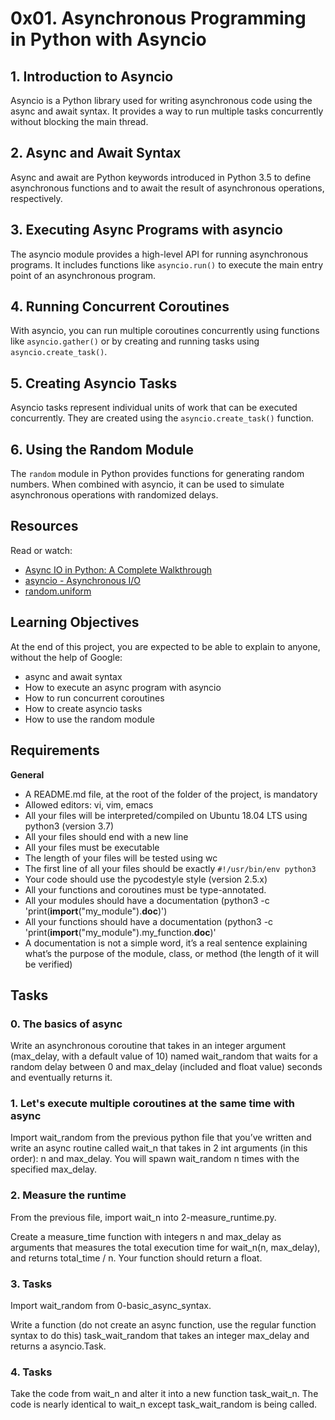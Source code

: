 # 0x01. Asynchronous Programming in Python with Asyncio

## 1. Introduction to Asyncio

Asyncio is a Python library used for writing asynchronous code using the async and await syntax. It provides a way to run multiple tasks concurrently without blocking the main thread.

## 2. Async and Await Syntax

Async and await are Python keywords introduced in Python 3.5 to define asynchronous functions and to await the result of asynchronous operations, respectively.

## 3. Executing Async Programs with asyncio

The asyncio module provides a high-level API for running asynchronous programs. It includes functions like `asyncio.run()` to execute the main entry point of an asynchronous program.

## 4. Running Concurrent Coroutines

With asyncio, you can run multiple coroutines concurrently using functions like `asyncio.gather()` or by creating and running tasks using `asyncio.create_task()`.

## 5. Creating Asyncio Tasks

Asyncio tasks represent individual units of work that can be executed concurrently. They are created using the `asyncio.create_task()` function.

## 6. Using the Random Module

The `random` module in Python provides functions for generating random numbers. When combined with asyncio, it can be used to simulate asynchronous operations with randomized delays.

## Resources

Read or watch:
- [Async IO in Python: A Complete Walkthrough](#)
- [asyncio - Asynchronous I/O](#)
- [random.uniform](#)

## Learning Objectives

At the end of this project, you are expected to be able to explain to anyone, without the help of Google:

- async and await syntax
- How to execute an async program with asyncio
- How to run concurrent coroutines
- How to create asyncio tasks
- How to use the random module

## Requirements

**General**
- A README.md file, at the root of the folder of the project, is mandatory
- Allowed editors: vi, vim, emacs
- All your files will be interpreted/compiled on Ubuntu 18.04 LTS using python3 (version 3.7)
- All your files should end with a new line
- All your files must be executable
- The length of your files will be tested using wc
- The first line of all your files should be exactly `#!/usr/bin/env python3`
- Your code should use the pycodestyle style (version 2.5.x)
- All your functions and coroutines must be type-annotated.
- All your modules should have a documentation (python3 -c 'print(__import__("my_module").__doc__)')
- All your functions should have a documentation (python3 -c 'print(__import__("my_module").my_function.__doc__)'
- A documentation is not a simple word, it’s a real sentence explaining what’s the purpose of the module, class, or method (the length of it will be verified)

## Tasks

### 0. The basics of async
Write an asynchronous coroutine that takes in an integer argument (max_delay, with a default value of 10) named wait_random that waits for a random delay between 0 and max_delay (included and float value) seconds and eventually returns it.

### 1. Let's execute multiple coroutines at the same time with async
Import wait_random from the previous python file that you’ve written and write an async routine called wait_n that takes in 2 int arguments (in this order): n and max_delay. You will spawn wait_random n times with the specified max_delay.

### 2. Measure the runtime
From the previous file, import wait_n into 2-measure_runtime.py.

Create a measure_time function with integers n and max_delay as arguments that measures the total execution time for wait_n(n, max_delay), and returns total_time / n. Your function should return a float.

### 3. Tasks
Import wait_random from 0-basic_async_syntax.

Write a function (do not create an async function, use the regular function syntax to do this) task_wait_random that takes an integer max_delay and returns a asyncio.Task.

### 4. Tasks
Take the code from wait_n and alter it into a new function task_wait_n. The code is nearly identical to wait_n except task_wait_random is being called.

